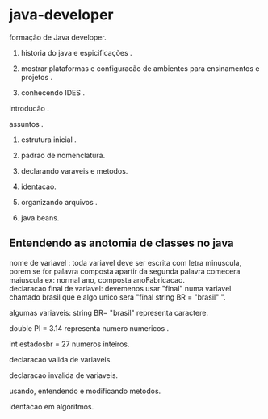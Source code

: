 # java-developer
formação de Java developer.</p>

1. historia do java e espicificações .</p>
2. mostrar plataformas e configuracão de ambientes para ensinamentos e projetos .</p>
3. conhecendo IDES .</p>

introducão .</p>

assuntos .</p>

1. estrutura inicial .</p>
2. padrao de nomenclatura.</p>
3. declarando varaveis e metodos.</p>
4. identacao.</p>
5. organizando arquivos .</p>
6. java beans.</p>

## Entendendo as anotomia de classes no java

nome de variavel : toda variavel deve ser escrita com letra minuscula, porem se for palavra composta apartir da segunda palavra comecera maiuscula ex: normal ano, composta anoFabricacao. \
declaracao final de variavel: devemenos usar "final" numa variavel chamado brasil que e algo unico sera "final string BR = "brasil" ".</p>
algumas variaveis: 
string BR= "brasil" representa caractere.</p>
double PI = 3.14 representa numero numericos .</p>
int estadosbr = 27 numeros inteiros.</p>
declaracao valida de variaveis.</p>
declaracao invalida de variaveis.</p>
usando, entendendo e modificando metodos. </p> 
identacao em algoritmos.</p>